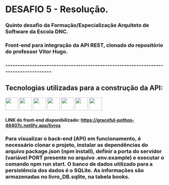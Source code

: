 # DESAFIO 5 - Resolução.

### Quinto desafio da Formação/Especialização Arquiteto de Software da Escola DNC.

### Front-end para integração da API REST, clonado do repositório do professor Vitor Hugo.

### ------------------------------------------------------------------------------------

## Tecnologias utilizadas para a construção da API:

<div>
<img src="https://cdn.jsdelivr.net/gh/devicons/devicon@latest/icons/react/react-original.svg" width="40" height="40"/>
<img src="https://cdn.jsdelivr.net/gh/devicons/devicon@latest/icons/vitejs/vitejs-original.svg" width="40" height="40"/>
<img src="https://cdn.jsdelivr.net/gh/devicons/devicon@latest/icons/javascript/javascript-original.svg" width="40" height="40"/>
<img src="https://cdn.jsdelivr.net/gh/devicons/devicon@latest/icons/sass/sass-original.svg" width="40" height="40"/>
<img src="https://cdn.jsdelivr.net/gh/devicons/devicon@latest/icons/express/express-original.svg" width="40" height="40"/>
<img src="https://cdn.jsdelivr.net/gh/devicons/devicon@latest/icons/axios/axios-plain.svg" width="40" height="40"/>
<img src="https://cdn.jsdelivr.net/gh/devicons/devicon@latest/icons/sqlite/sqlite-original.svg" width="40" height="40"/>
</div>

#### LINK do front-end disponibilizado: https://graceful-pothos-46407c.netlify.app/livros

### Para visualizar o back-end (API) em funcionamento, é necessário clonar o projeto, instalar as dependências do arquivo package.json (npm install), definir a porta do servidor (variável PORT presente no arquivo .env.example) e executar o comando npm run start. O banco de dados utilizado para a persistência dos dados é o SQLite. As informações são armazenadas no livro_DB.sqlite, na tabela books.

